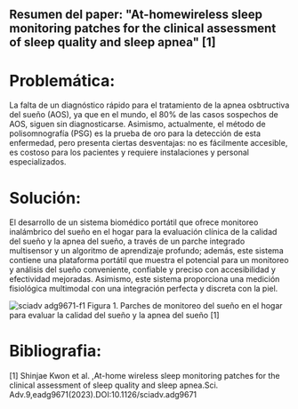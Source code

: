 ## Resumen del paper: "At-homewireless sleep monitoring patches for the clinical assessment of sleep quality and sleep apnea" [1]

# Problemática:
La falta de un diagnóstico rápido para el tratamiento de la apnea osbtructiva del sueño (AOS), ya que en el mundo, el 80% de las casos sospechos de AOS, siguen sin diagnosticarse. Asimismo, actualmente, el método de polisomnografía (PSG) es la prueba de oro para la detección de esta enfermedad, pero presenta ciertas desventajas: no es fácilmente accesible, es costoso para los pacientes y requiere instalaciones y personal especializados. 

# Solución:  
El desarrollo de un sistema biomédico portátil que ofrece monitoreo inalámbrico del sueño en el hogar para la evaluación clínica de la calidad del sueño y la apnea del sueño, a través de un parche integrado multisensor y un algoritmo de aprendizaje profundo; además, este sistema contiene una plataforma portátil que muestra el potencial para un monitoreo y análisis del sueño conveniente, confiable y preciso con accesibilidad y efectividad mejoradas. Asimismo, este sistema proporciona una medición fisiológica multimodal con una integración perfecta y discreta con la piel.

![sciadv adg9671-f1](https://github.com/ldachirre/IntroSenalesBiomedicas/assets/67986101/721ee84b-5381-4fb6-844b-8062964d4ae3)
Figura 1. Parches de monitoreo del sueño en el hogar para evaluar la calidad del sueño y la apnea del sueño [1]

# Bibliografia:
[1] Shinjae Kwon et al. ,At-home wireless sleep monitoring patches for the clinical assessment of sleep quality and sleep apnea.Sci. Adv.9,eadg9671(2023).DOI:10.1126/sciadv.adg9671
